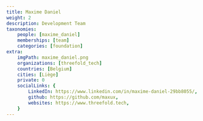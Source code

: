 ```yaml
---
title: Maxime Daniel
weight: 2
description: Development Team
taxonomies:
    people: [maxime_daniel]
    memberships: [team]
    categories: [foundation]
extra:
    imgPath: maxime_daniel.png
    organizations: [threefold_tech]
    countries: [Belgium]
    cities: [Liège]
    private: 0
    socialLinks: {
        LinkedIn: https://www.linkedin.com/in/maxime-daniel-29bb8055/,
        github: https://github.com/maxux,
        websites: https://www.threefold.tech,
    }
---
```


<!--

C, python and nodejs developer, Gentoo user, Linux and Music addict

--!>